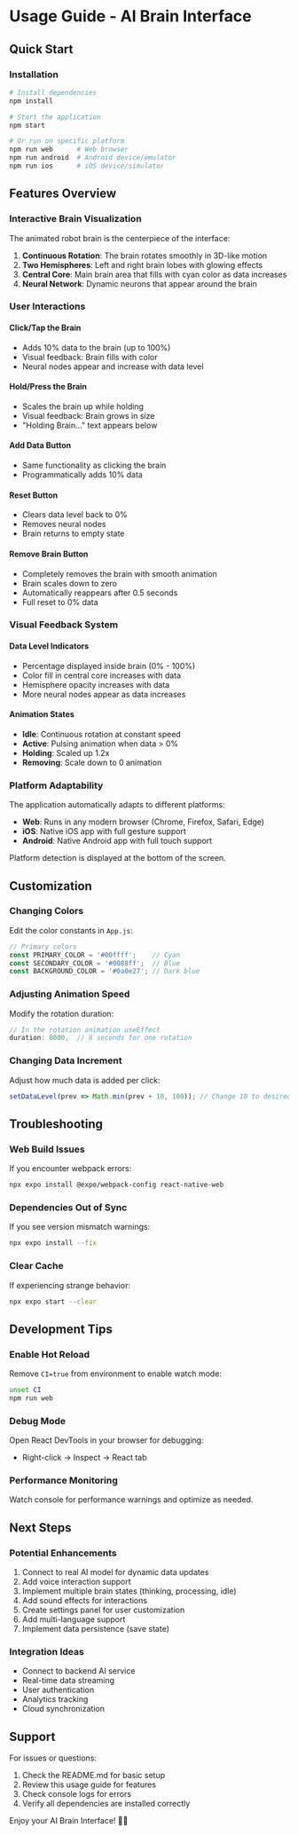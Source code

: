 # Usage Guide - AI Brain Interface

## Quick Start

### Installation
```bash
# Install dependencies
npm install

# Start the application
npm start

# Or run on specific platform
npm run web      # Web browser
npm run android  # Android device/emulator  
npm run ios      # iOS device/simulator
```

## Features Overview

### Interactive Brain Visualization

The animated robot brain is the centerpiece of the interface:

1. **Continuous Rotation**: The brain rotates smoothly in 3D-like motion
2. **Two Hemispheres**: Left and right brain lobes with glowing effects
3. **Central Core**: Main brain area that fills with cyan color as data increases
4. **Neural Network**: Dynamic neurons that appear around the brain

### User Interactions

#### Click/Tap the Brain
- Adds 10% data to the brain (up to 100%)
- Visual feedback: Brain fills with color
- Neural nodes appear and increase with data level

#### Hold/Press the Brain
- Scales the brain up while holding
- Visual feedback: Brain grows in size
- "Holding Brain..." text appears below

#### Add Data Button
- Same functionality as clicking the brain
- Programmatically adds 10% data

#### Reset Button
- Clears data level back to 0%
- Removes neural nodes
- Brain returns to empty state

#### Remove Brain Button
- Completely removes the brain with smooth animation
- Brain scales down to zero
- Automatically reappears after 0.5 seconds
- Full reset to 0% data

### Visual Feedback System

#### Data Level Indicators
- Percentage displayed inside brain (0% - 100%)
- Color fill in central core increases with data
- Hemisphere opacity increases with data
- More neural nodes appear as data increases

#### Animation States
- **Idle**: Continuous rotation at constant speed
- **Active**: Pulsing animation when data > 0%
- **Holding**: Scaled up 1.2x
- **Removing**: Scale down to 0 animation

### Platform Adaptability

The application automatically adapts to different platforms:
- **Web**: Runs in any modern browser (Chrome, Firefox, Safari, Edge)
- **iOS**: Native iOS app with full gesture support
- **Android**: Native Android app with full touch support

Platform detection is displayed at the bottom of the screen.

## Customization

### Changing Colors

Edit the color constants in `App.js`:

```javascript
// Primary colors
const PRIMARY_COLOR = '#00ffff';    // Cyan
const SECONDARY_COLOR = '#0088ff';  // Blue
const BACKGROUND_COLOR = '#0a0e27'; // Dark blue
```

### Adjusting Animation Speed

Modify the rotation duration:

```javascript
// In the rotation animation useEffect
duration: 8000,  // 8 seconds for one rotation
```

### Changing Data Increment

Adjust how much data is added per click:

```javascript
setDataLevel(prev => Math.min(prev + 10, 100)); // Change 10 to desired increment
```

## Troubleshooting

### Web Build Issues
If you encounter webpack errors:
```bash
npx expo install @expo/webpack-config react-native-web
```

### Dependencies Out of Sync
If you see version mismatch warnings:
```bash
npx expo install --fix
```

### Clear Cache
If experiencing strange behavior:
```bash
npx expo start --clear
```

## Development Tips

### Enable Hot Reload
Remove `CI=true` from environment to enable watch mode:
```bash
unset CI
npm run web
```

### Debug Mode
Open React DevTools in your browser for debugging:
- Right-click → Inspect → React tab

### Performance Monitoring
Watch console for performance warnings and optimize as needed.

## Next Steps

### Potential Enhancements
1. Connect to real AI model for dynamic data updates
2. Add voice interaction support
3. Implement multiple brain states (thinking, processing, idle)
4. Add sound effects for interactions
5. Create settings panel for user customization
6. Add multi-language support
7. Implement data persistence (save state)

### Integration Ideas
- Connect to backend AI service
- Real-time data streaming
- User authentication
- Analytics tracking
- Cloud synchronization

## Support

For issues or questions:
1. Check the README.md for basic setup
2. Review this usage guide for features
3. Check console logs for errors
4. Verify all dependencies are installed correctly

Enjoy your AI Brain Interface! 🧠✨
